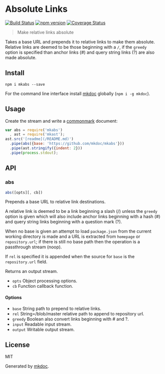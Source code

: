 # Absolute Links

[![Build Status](https://travis-ci.org/mkdoc/mkabs.svg?v=3)](https://travis-ci.org/mkdoc/mkabs)
[![npm version](http://img.shields.io/npm/v/mkabs.svg?v=3)](https://npmjs.org/package/mkabs)
[![Coverage Status](https://coveralls.io/repos/mkdoc/mkabs/badge.svg?branch=master&service=github&v=3)](https://coveralls.io/github/mkdoc/mkabs?branch=master)

> Make relative links absolute

Takes a base URL and prepends it to relative links to make them absolute. Relative links are deemed to be those beginning with a `/`, if the `greedy` option is specified than anchor links (#) and query string links (?) are also made absolute.

## Install

```
npm i mkabs --save
```

For the command line interface install [mkdoc][] globally (`npm i -g mkdoc`).

## Usage

Create the stream and write a [commonmark][] document:

```javascript
var abs = require('mkabs')
  , ast = require('mkast');
ast.src('[readme](/README.md)')
  .pipe(abs({base: 'https://github.com/mkdoc/mkabs'}))
  .pipe(ast.stringify({indent: 2}))
  .pipe(process.stdout);
```

## API

### abs

```javascript
abs([opts][, cb])
```

Prepends a base URL to relative link destinations.

A relative link is deemed to be a link beginning a slash (/) unless the
`greedy` option is given which will also include anchor links beginning
with a hash (#) and query string links beginning with a question mark (?).

When no base is given an attempt to load `package.json` from the
current working directory is made and a URL is extracted from `homepage` or
`repository.url`; if there is still no base path then the operation is a
passthrough stream (noop).

If `rel` is specified it is appended when the source for `base` is the
`repository.url` field.

Returns an output stream.

* `opts` Object processing options.
* `cb` Function callback function.

#### Options

* `base` String path to prepend to relative links.
* `rel` String=/blob/master relative path to append to repository url.
* `greedy` Boolean also convert links beginning with # and ?.
* `input` Readable input stream.
* `output` Writable output stream.

## License

MIT

Generated by [mkdoc](https://github.com/mkdoc/mkdoc).

[mkdoc]: https://github.com/mkdoc/mkdoc
[mkparse]: https://github.com/mkdoc/mkparse
[commonmark]: http://commonmark.org
[jshint]: http://jshint.com
[jscs]: http://jscs.info

